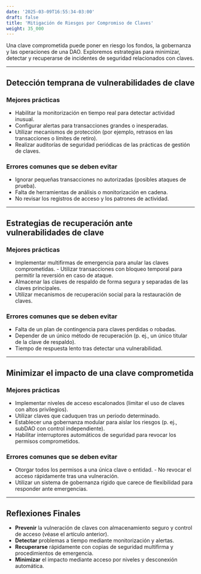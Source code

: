 ```yaml
---
date: '2025-03-09T16:55:34-03:00'
draft: false
title: 'Mitigación de Riesgos por Compromiso de Claves'
weight: 35_000
---
```


Una clave comprometida puede poner en riesgo los fondos, la gobernanza y las operaciones de una DAO. Exploremos estrategias para minimizar, detectar y recuperarse de incidentes de seguridad relacionados con claves.

---

## **Detección temprana de vulnerabilidades de clave**

### **Mejores prácticas**
- Habilitar la monitorización en tiempo real para detectar actividad inusual.
- Configurar alertas para transacciones grandes o inesperadas.
- Utilizar mecanismos de protección (por ejemplo, retrasos en las transacciones o límites de retiro).
- Realizar auditorías de seguridad periódicas de las prácticas de gestión de claves.

### **Errores comunes que se deben evitar**
- Ignorar pequeñas transacciones no autorizadas (posibles ataques de prueba).
- Falta de herramientas de análisis o monitorización en cadena.
- No revisar los registros de acceso y los patrones de actividad.

---

## **Estrategias de recuperación ante vulnerabilidades de clave**

### **Mejores prácticas**
- Implementar multifirmas de emergencia para anular las claves comprometidas. - Utilizar transacciones con bloqueo temporal para permitir la reversión en caso de ataque.
- Almacenar las claves de respaldo de forma segura y separadas de las claves principales.
- Utilizar mecanismos de recuperación social para la restauración de claves.

### **Errores comunes que se deben evitar**
- Falta de un plan de contingencia para claves perdidas o robadas.
- Depender de un único método de recuperación (p. ej., un único titular de la clave de respaldo).
- Tiempo de respuesta lento tras detectar una vulnerabilidad.

---

## **Minimizar el impacto de una clave comprometida**

### **Mejores prácticas**
- Implementar niveles de acceso escalonados (limitar el uso de claves con altos privilegios).
- Utilizar claves que caduquen tras un periodo determinado.
- Establecer una gobernanza modular para aislar los riesgos (p. ej., subDAO con control independiente).
- Habilitar interruptores automáticos de seguridad para revocar los permisos comprometidos.

### **Errores comunes que se deben evitar**
- Otorgar todos los permisos a una única clave o entidad. - No revocar el acceso rápidamente tras una vulneración.
- Utilizar un sistema de gobernanza rígido que carece de flexibilidad para responder ante emergencias.

---

## **Reflexiones Finales**
- **Prevenir** la vulneración de claves con almacenamiento seguro y control de acceso (véase el artículo anterior).
- **Detectar** problemas a tiempo mediante monitorización y alertas.
- **Recuperarse** rápidamente con copias de seguridad multifirma y procedimientos de emergencia.
- **Minimizar** el impacto mediante acceso por niveles y desconexión automática.